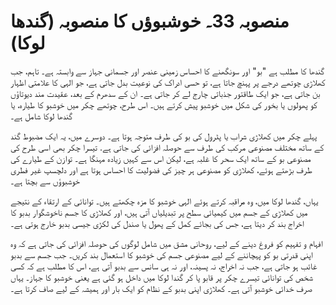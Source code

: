 # منصوبہ 33۔ خوشبوؤں کا منصوبہ (گندھا لوکا)

گندھا کا مطلب ہے "بو" اور سونگھنے کا احساس زمینی عنصر اور جسمانی جہاز سے وابستہ ہے۔ تاہم، جب کھلاڑی چوتھے درجے پر پہنچ جاتا ہے، تو حسی ادراک کی نوعیت بدل جاتی ہے، جو الہی کا علامتی اظہار بن جاتی ہے، جو ایک طاقتور جذباتی چارج لے کر جاتی ہے۔ ان کے سدھرم کے بعد، عقیدت مند دیوتاؤں کو پھولوں یا بخور کی شکل میں خوشبو پیش کرتے ہیں۔ اس طرح، چوتھے چکر میں خوشبو کا طیارہ، یا گندھا لوکا شامل ہے۔

پہلے چکر میں کھلاڑی شراب یا پٹرول کی بو کی طرف متوجہ ہوتا ہے۔ دوسرے میں، یہ ایک مضبوط گند کے ساتھ مختلف مصنوعی مرکب کی طرف سے حوصلہ افزائی کی جاتی ہے. تیسرا چکر بھی اسی طرح کی مصنوعی بو کے ساتھ ایک سحر کا غلبہ ہے، لیکن اس سے کہیں زیادہ مہنگا ہے۔ توازن کے طیارے کی طرف بڑھتے ہوئے، کھلاڑی کو مصنوعی ہر چیز کی فضولیت کا احساس ہوتا ہے اور دلچسپ غیر فطری خوشبوؤں سے بچتا ہے۔

یہاں، گندھا لوکا میں، وہ مراقبہ کرتے ہوئے الہی خوشبو کا مزہ چکھتے ہیں۔ توانائی کے ارتقاء کے نتیجے میں کھلاڑی کے جسم میں کیمیائی سطح پر تبدیلیاں آتی ہیں، اور کھلاڑی کا جسم ناخوشگوار بدبو کا اخراج بند کر دیتا ہے، جس کی بجائے کمل کے پھول یا صندل کی لکڑی جیسی بدبو خارج ہوتی ہے۔

افہام و تفہیم کو فروغ دینے کے لیے، روحانی مشق میں شامل لوگوں کی حوصلہ افزائی کی جاتی ہے کہ وہ اپنی قدرتی بو کو پہچاننے کے لیے مصنوعی جسم کی خوشبو کا استعمال بند کریں۔ جب جسم سے بدبو غائب ہو جاتی ہے، جب نہ اخراج، نہ پسینہ، اور نہ ہی سانس سے بدبو آتی ہے، اس کا مطلب ہے کہ کسی شخص کی توانائی تیسرے چکر پر قابو پا کر گندا لوکا میں داخل ہو گئی ہے یعنی خوشبو کا جہاز۔ یہاں صرف خدائی خوشبو آتی ہے۔ کھلاڑی اپنی بدبو کے نظام کو ایک بار اور ہمیشہ کے لیے صاف کرتا ہے۔
